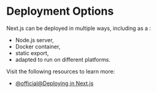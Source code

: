 # Deployment Options

Next.js can be deployed in multiple ways, including as a :

* Node.js server, 
* Docker container, 
* static export,
* adapted to run on different platforms.

Visit the following resources to learn more:

- [@official@Deploying in Next.js](https://nextjs.org/docs/app/getting-started/deploying)
